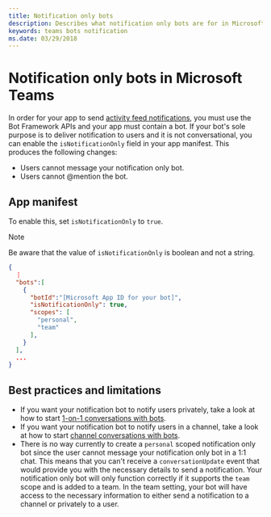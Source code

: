 ```yaml
---
title: Notification only bots
description: Describes what notification only bots are for in Microsoft Teams
keywords: teams bots notification
ms.date: 03/29/2018
---
```


# Notification only bots in Microsoft Teams

In order for your app to send [activity feed notifications](~/concepts/activity-feed), you must use the Bot Framework APIs and your app must contain a bot. If your bot's sole purpose is to deliver notification to users and it is not conversational, you can enable the `isNotificationOnly` field in your app manifest. This produces the following changes:

* Users cannot message your notification only bot.
* Users cannot @mention the bot.

## App manifest

To enable this, set `isNotificationOnly` to `true`.

> [!NOTE]
> Be aware that the value of `isNotificationOnly` is boolean and not a string.

```json
{
  ⋮
  "bots":[
    {
      "botId":"[Microsoft App ID for your bot]",
      "isNotificationOnly": true,
      "scopes": [
        "personal",
        "team"
      ],
    }
  ],
  ...
}
```

## Best practices and limitations

* If you want your notification bot to notify users privately, take a look at how to start [1-on-1 conversations with bots](~/concepts/bots/bot-conversations/bot-conv-personal).
* If you want your notification bot to notify users in a channel, take a look at how to start [channel conversations with bots](~/concepts/bots/bot-conversations/bots-conv-channel).
* There is no way currently to create a `personal` scoped notification only bot since the user cannot message your notification only bot in a 1:1 chat. This means that you can't receive a `conversationUpdate` event that would provide you with the necessary details to send a notification. Your notification only bot will only function correctly if it supports the `team` scope and is added to a team. In the team setting, your bot will have access to the necessary information to either send a notification to a channel or privately to a user.